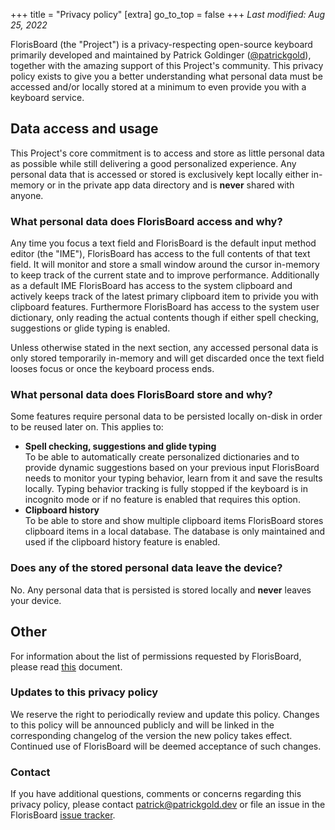 +++
title = "Privacy policy"
[extra]
go_to_top = false
+++
_Last modified: Aug 25, 2022_

FlorisBoard (the "Project") is a privacy-respecting open-source keyboard primarily developed and maintained by Patrick Goldinger ([@patrickgold](https://github.com/patrickgold)), together with the amazing support of this Project's community. This privacy policy exists to give you a better understanding what personal data must be accessed and/or locally stored at a minimum to even provide you with a keyboard service.

## Data access and usage

This Project's core commitment is to access and store as little personal data as possible while still delivering a good personalized experience. Any personal data that is accessed or stored is exclusively kept locally either in-memory or in the private app data directory and is **never** shared with anyone.

### What personal data does FlorisBoard access and why?

Any time you focus a text field and FlorisBoard is the default input method editor (the "IME"), FlorisBoard has access to the full contents of that text field. It will monitor and store a small window around the cursor in-memory to keep track of the current state and to improve performance. Additionally as a default IME FlorisBoard has access to the system clipboard and actively keeps track of the latest primary clipboard item to privide you with clipboard features. Furthermore FlorisBoard has access to the system user dictionary, only reading the actual contents though if either spell checking, suggestions or glide typing is enabled.

Unless otherwise stated in the next section, any accessed personal data is only stored temporarily in-memory and will get discarded once the text field looses focus or once the keyboard process ends.

### What personal data does FlorisBoard store and why?

Some features require personal data to be persisted locally on-disk in order to be reused later on. This applies to:

- **Spell checking, suggestions and glide typing**  
  To be able to automatically create personalized dictionaries and to provide dynamic suggestions based on your previous input FlorisBoard needs to monitor your typing behavior, learn from it and save the results locally. Typing behavior tracking is fully stopped if the keyboard is in incognito mode or if no feature is enabled that requires this option.
- **Clipboard history**  
  To be able to store and show multiple clipboard items FlorisBoard stores clipboard items in a local database. The database is only maintained and used if the clipboard history feature is enabled.

### Does any of the stored personal data leave the device?

No. Any personal data that is persisted is stored locally and **never** leaves your device.

## Other

For information about the list of permissions requested by FlorisBoard, please read [this](https://github.com/florisboard/florisboard/wiki/List-of-permissions-FlorisBoard-requests) document.

### Updates to this privacy policy

We reserve the right to periodically review and update this policy. Changes to this policy will be announced publicly and will be linked in the corresponding changelog of the version the new policy takes effect. Continued use of FlorisBoard will be deemed acceptance of such changes.

### Contact

If you have additional questions, comments or concerns regarding this privacy policy, please contact [patrick@patrickgold.dev](mailto:patrick@patrickgold.dev) or file an issue in the FlorisBoard [issue tracker](https://github.com/florisboard/florisboard/issues).
